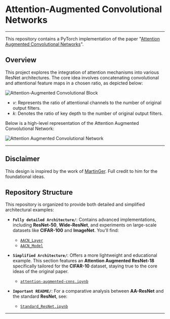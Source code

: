# Attention-Augmented Convolutional Networks

---

This repository contains a PyTorch implementation of the paper "[Attention Augmented Convolutional Networks](https://arxiv.org/abs/1904.09925)".

## Overview

This project explores the integration of attention mechanisms into various ResNet architectures. The core idea involves concatenating convolutional and attentional feature maps in a chosen ratio, as depicted below:

![Attention-Augmented Convolutional Block](https://user-images.githubusercontent.com/19909320/119885192-cd15e900-bf31-11eb-985b-be4e09ac9a4c.png)

* $v$: Represents the ratio of attentional channels to the number of original output filters.
* $k$: Denotes the ratio of key depth to the number of original output filters.

Below is a high-level representation of the Attention Augmented Convolutional Network:

![Attention Augmented Convolutional Network](https://user-images.githubusercontent.com/19909320/137499701-4cace468-ffa5-4b2e-b15f-14d2ddee4fbf.png)

---

## Disclaimer

This design is inspired by the work of [MartinGer](https://github.com/MartinGer). Full credit to him for the foundational ideas.

## Repository Structure

This repository is organized to provide both detailed and simplified architectural examples:

* **`Fully detailed Architecture/`**: Contains advanced implementations, including **ResNet-50**, **Wide-ResNet**, and experiments on large-scale datasets like **CIFAR-100** and **ImageNet**. You'll find:
    * [`AACN_Layer`](Fully%20detailed%20Architecture/AACN_Layer)
    * [`AACN_Model`](Fully%20detailed%20Architecture/AACN_Model)

* **`Simplified Architecture/`**: Offers a more lightweight and educational example. This section features an **Attention Augmented ResNet-18** specifically tailored for the **CIFAR-10** dataset, staying true to the core ideas of the original paper.
    * [`attention-augmented-cnns.ipynb`](Simplified%20Architecture/attention-augmented-cnns.ipynb)

* **`Important README/`**: For a comparative analysis between **AA-ResNet** and the standard **ResNet**, see:
    * [`Standard_ResNet.ipynb`](Important%20README/Standard_ResNet.ipynb)

---





